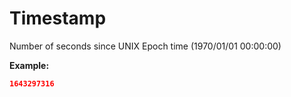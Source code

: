 <!-- ⚠️ GENERATED CONTENT - DO NOT MODIFY DIRECTLY ⚠️ -->

# Timestamp

Number of seconds since UNIX Epoch time (1970/01/01 00:00:00)

**Example:** 

```json
1643297316
```

